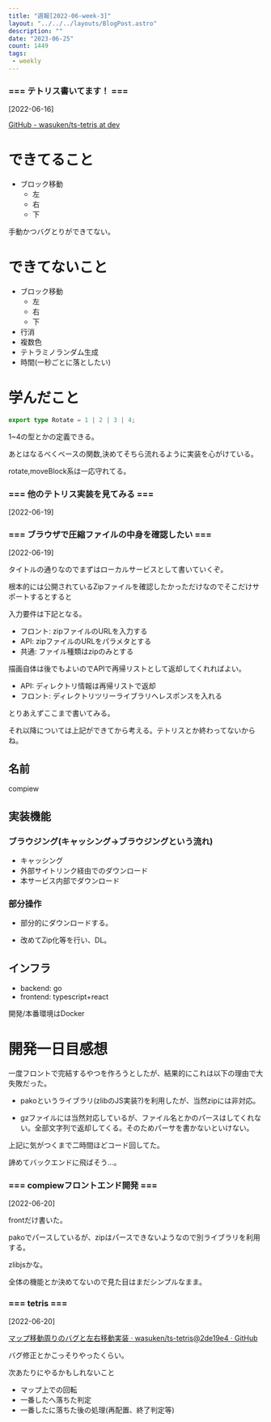 ```yaml
---
title: "週報[2022-06-week-3]"
layout: "../../../layouts/BlogPost.astro"
description: ""
date: "2023-06-25"
count: 1449
tags:
 - weekly
---
```





### === テトリス書いてます！ ===

[2022-06-16]

[GitHub - wasuken/ts-tetris at dev](https://github.com/wasuken/ts-tetris/tree/dev)

# できてること

* ブロック移動
  * 左
  * 右
  * 下

手動かつバグとりができてない。

# できてないこと

* ブロック移動
  * 左
  * 右
  * 下
* 行消
* 複数色
* テトラミノランダム生成
* 時間(一秒ごとに落としたい)

# 学んだこと

```typescript
export type Rotate = 1 | 2 | 3 | 4;
```

1~4の型とかの定義できる。


あとはなるべくベースの関数,決めてそちら流れるように実装を心がけている。

rotate,moveBlock系は一応守れてる。


### === 他のテトリス実装を見てみる ===

[2022-06-19]


### === ブラウザで圧縮ファイルの中身を確認したい ===

[2022-06-19]

タイトルの通りなのでまずはローカルサービスとして書いていくぞ。

根本的には公開されているZipファイルを確認したかっただけなのでそこだけサポートするとすると

入力要件は下記となる。

* フロント: zipファイルのURLを入力する
* API: zipファイルのURLをパラメタとする
* 共通: ファイル種類はzipのみとする

描画自体は後でもよいのでAPIで再帰リストとして返却してくれればよい。

* API: ディレクトリ情報は再帰リストで返却
* フロント: ディレクトリツリーライブラリへレスポンスを入れる

とりあえずここまで書いてみる。

それ以降については上記ができてから考える。テトリスとか終わってないからね。

## 名前

compiew

## 実装機能

### ブラウジング(キャッシング->ブラウジングという流れ)

+ キャッシング
+ 外部サイトリンク経由でのダウンロード
+ 本サービス内部でダウンロード

### 部分操作

* 部分的にダウンロードする。
+ 改めてZip化等を行い、DL。

## インフラ

* backend: go
* frontend: typescript+react

開発/本番環境はDocker

# 開発一日目感想

一度フロントで完結するやつを作ろうとしたが、結果的にこれは以下の理由で大失敗だった。

* pakoというライブラリ(zlibのJS実装?)を利用したが、当然zipには非対応。

* gzファイルには当然対応しているが、ファイル名とかのパースはしてくれない。全部文字列で返却してくる。そのためパーサを書かないといけない。

上記に気がつくまで二時間ほどコード回してた。

諦めてバックエンドに飛ばそう...。


### === compiewフロントエンド開発 ===

[2022-06-20]

frontだけ書いた。

pakoでパースしているが、zipはパースできないようなので別ライブラリを利用する。

zlibjsかな。

全体の機能とか決めてないので見た目はまだシンプルなまま。


### === tetris ===

[2022-06-20]

[マップ移動周りのバグと左右移動実装 · wasuken/ts-tetris@2de19e4 · GitHub](https://github.com/wasuken/ts-tetris/commit/2de19e4ab5e439de939f01eec45d222f4c420456)

バグ修正とかこっそりやったくらい。

次あたりにやるかもしれないこと

* マップ上での回転
* 一番したへ落ちた判定
* 一番したに落ちた後の処理(再配置、終了判定等)

